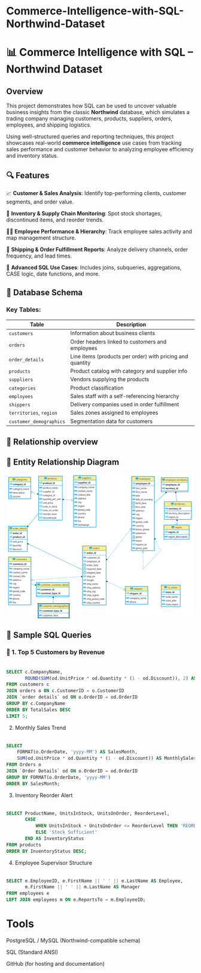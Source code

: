 # Commerce-Intelligence-with-SQL-Northwind-Dataset
# 📊 Commerce Intelligence with SQL – Northwind Dataset

## Overview

This project demonstrates how SQL can be used to uncover valuable business insights from the classic **Northwind** database, which simulates a trading company managing customers, products, suppliers, orders, employees, and shipping logistics.

Using well-structured queries and reporting techniques, this project showcases real-world **commerce intelligence** use cases  from tracking sales performance and customer behavior to analyzing employee efficiency and inventory status.





## 🔍 Features

 📈 **Customer & Sales Analysis**: Identify top-performing clients, customer segments, and order value.
 
 🏪 **Inventory & Supply Chain Monitoring**: Spot stock shortages, discontinued items, and reorder trends.
 
 👨‍💼 **Employee Performance & Hierarchy**: Track employee sales activity and map management structure.
 
 🚚 **Shipping & Order Fulfillment Reports**: Analyze delivery channels, order frequency, and lead times.
 
 🧠 **Advanced SQL Use Cases**: Includes joins, subqueries, aggregations, CASE logic, date functions, and more.

 



## 🧱 Database Schema

### Key Tables:

| Table                  | Description |
|------------------------|-------------|
| `customers`            | Information about business clients |
| `orders`               | Order headers linked to customers and employees |
| `order_details`        | Line items (products per order) with pricing and quantity |
| `products`             | Product catalog with category and supplier info |
| `suppliers`            | Vendors supplying the products |
| `categories`           | Product classification |
| `employees`            | Sales staff with a self-referencing hierarchy |
| `shippers`             | Delivery companies used in order fulfillment |
| `territories`, `region`| Sales zones assigned to employees |
| `customer_demographics`| Segmentation data for customers |





## 🔗 Relationship overview


## 🧱 Entity Relationship Diagram

![Northwind ER](northwind-er-diagram.png)




## 🧪 Sample SQL Queries


### 🔹 1. Top 5 Customers by Revenue
```sql

SELECT c.CompanyName,
       ROUND(SUM(od.UnitPrice * od.Quantity * (1 - od.Discount)), 2) AS TotalSales
FROM customers c
JOIN orders o ON c.CustomerID = o.CustomerID
JOIN `order details` od ON o.OrderID = od.OrderID
GROUP BY c.CompanyName
ORDER BY TotalSales DESC
LIMIT 5;
```

2. Monthly Sales Trend

```sql

SELECT 
    FORMAT(o.OrderDate, 'yyyy-MM') AS SalesMonth,
    SUM(od.UnitPrice * od.Quantity * (1 - od.Discount)) AS MonthlySales
FROM Orders o
JOIN `Order Details` od ON o.OrderID = od.OrderID
GROUP BY FORMAT(o.OrderDate, 'yyyy-MM')
ORDER BY SalesMonth;

```

3. Inventory Reorder Alert

```sql

SELECT ProductName, UnitsInStock, UnitsOnOrder, ReorderLevel,
       CASE
           WHEN UnitsInStock + UnitsOnOrder <= ReorderLevel THEN 'REORDER NEEDED'
           ELSE 'Stock Sufficient'
       END AS InventoryStatus
FROM products
ORDER BY InventoryStatus DESC;

```

 4. Employee Supervisor Structure
```sql

SELECT e.EmployeeID, e.FirstName || ' ' || e.LastName AS Employee,
       m.FirstName || ' ' || m.LastName AS Manager
FROM employees e
LEFT JOIN employees m ON e.ReportsTo = m.EmployeeID;

```


# Tools 
PostgreSQL / MySQL (Northwind-compatible schema)

SQL (Standard ANSI)

GitHub (for hosting and documentation) 



